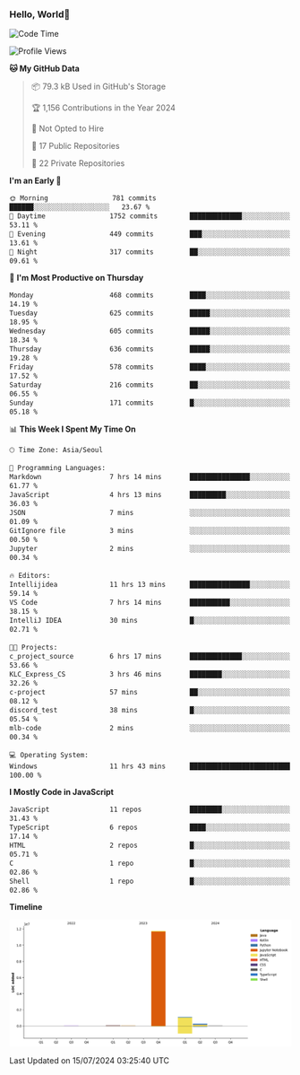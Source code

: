 
### Hello, World🐤

<!--START_SECTION:waka-->
![Code Time](http://img.shields.io/badge/Code%20Time-498%20hrs%2038%20mins-blue)

![Profile Views](http://img.shields.io/badge/Profile%20Views-28-blue)

**🐱 My GitHub Data** 

> 📦 79.3 kB Used in GitHub's Storage 
 > 
> 🏆 1,156 Contributions in the Year 2024
 > 
> 🚫 Not Opted to Hire
 > 
> 📜 17 Public Repositories 
 > 
> 🔑 22 Private Repositories 
 > 
**I'm an Early 🐤** 

```text
🌞 Morning                781 commits         ██████░░░░░░░░░░░░░░░░░░░   23.67 % 
🌆 Daytime                1752 commits        █████████████░░░░░░░░░░░░   53.11 % 
🌃 Evening                449 commits         ███░░░░░░░░░░░░░░░░░░░░░░   13.61 % 
🌙 Night                  317 commits         ██░░░░░░░░░░░░░░░░░░░░░░░   09.61 % 
```
📅 **I'm Most Productive on Thursday** 

```text
Monday                   468 commits         ████░░░░░░░░░░░░░░░░░░░░░   14.19 % 
Tuesday                  625 commits         █████░░░░░░░░░░░░░░░░░░░░   18.95 % 
Wednesday                605 commits         █████░░░░░░░░░░░░░░░░░░░░   18.34 % 
Thursday                 636 commits         █████░░░░░░░░░░░░░░░░░░░░   19.28 % 
Friday                   578 commits         ████░░░░░░░░░░░░░░░░░░░░░   17.52 % 
Saturday                 216 commits         ██░░░░░░░░░░░░░░░░░░░░░░░   06.55 % 
Sunday                   171 commits         █░░░░░░░░░░░░░░░░░░░░░░░░   05.18 % 
```


📊 **This Week I Spent My Time On** 

```text
🕑︎ Time Zone: Asia/Seoul

💬 Programming Languages: 
Markdown                 7 hrs 14 mins       ███████████████░░░░░░░░░░   61.77 % 
JavaScript               4 hrs 13 mins       █████████░░░░░░░░░░░░░░░░   36.03 % 
JSON                     7 mins              ░░░░░░░░░░░░░░░░░░░░░░░░░   01.09 % 
GitIgnore file           3 mins              ░░░░░░░░░░░░░░░░░░░░░░░░░   00.50 % 
Jupyter                  2 mins              ░░░░░░░░░░░░░░░░░░░░░░░░░   00.34 % 

🔥 Editors: 
Intellijidea             11 hrs 13 mins      ███████████████░░░░░░░░░░   59.14 % 
VS Code                  7 hrs 14 mins       ██████████░░░░░░░░░░░░░░░   38.15 % 
IntelliJ IDEA            30 mins             █░░░░░░░░░░░░░░░░░░░░░░░░   02.71 % 

🐱‍💻 Projects: 
c_project_source         6 hrs 17 mins       █████████████░░░░░░░░░░░░   53.66 % 
KLC_Express_CS           3 hrs 46 mins       ████████░░░░░░░░░░░░░░░░░   32.26 % 
c-project                57 mins             ██░░░░░░░░░░░░░░░░░░░░░░░   08.12 % 
discord_test             38 mins             █░░░░░░░░░░░░░░░░░░░░░░░░   05.54 % 
mlb-code                 2 mins              ░░░░░░░░░░░░░░░░░░░░░░░░░   00.34 % 

💻 Operating System: 
Windows                  11 hrs 43 mins      █████████████████████████   100.00 % 
```

**I Mostly Code in JavaScript** 

```text
JavaScript               11 repos            ████████░░░░░░░░░░░░░░░░░   31.43 % 
TypeScript               6 repos             ████░░░░░░░░░░░░░░░░░░░░░   17.14 % 
HTML                     2 repos             █░░░░░░░░░░░░░░░░░░░░░░░░   05.71 % 
C                        1 repo              █░░░░░░░░░░░░░░░░░░░░░░░░   02.86 % 
Shell                    1 repo              █░░░░░░░░░░░░░░░░░░░░░░░░   02.86 % 
```



**Timeline**

![Lines of Code chart](https://raw.githubusercontent.com/jilpoom/jilpoom/main/assets/bar_graph.png)


 Last Updated on 15/07/2024 03:25:40 UTC
<!--END_SECTION:waka-->
